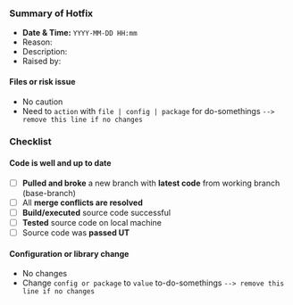 ### Summary of Hotfix
- **Date & Time:** `YYYY-MM-DD HH:mm`
- Reason:
- Description:
- Raised by: 

#### Files or risk issue
- No caution
- Need to `action` with `file | config | package` for do-somethings `--> remove this line if no changes`


### Checklist
#### Code is well and up to date
- [ ] **Pulled and broke** a new branch with **latest code** from working branch (base-branch)
- [ ] All **merge conflicts are resolved**
- [ ] **Build/executed** source code successful
- [ ] **Tested** source code on local machine
- [ ] Source code was **passed UT**

#### Configuration or library change
- No changes
- Change `config or package` to `value` to-do-somethings `--> remove this line if no changes`
